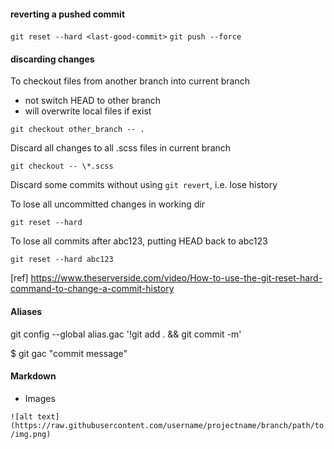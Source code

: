 #### reverting a pushed commit

`git reset --hard <last-good-commit>`
`git push --force`


#### discarding changes

To checkout files from another branch into current branch
- not switch HEAD to other branch
- will overwrite local files if exist

`git checkout other_branch -- .`


Discard all changes to all .scss files in current branch

`git checkout -- \*.scss`


Discard some commits without using `git revert`, i.e. lose history

To lose all uncommitted changes in working dir

`git reset --hard`

To lose all commits after abc123, putting HEAD back to abc123

`git reset --hard abc123`

[ref] https://www.theserverside.com/video/How-to-use-the-git-reset-hard-command-to-change-a-commit-history 


#### Aliases
git config --global alias.gac '!git add . && git commit -m'

$ git gac "commit message"


#### Markdown

- Images

`![alt text](https://raw.githubusercontent.com/username/projectname/branch/path/to/img.png)`

